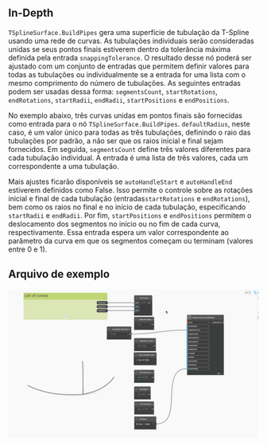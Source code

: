 ## In-Depth
`TSplineSurface.BuildPipes` gera uma superfície de tubulação da T-Spline usando uma rede de curvas. As tubulações individuais serão consideradas unidas se seus pontos finais estiverem dentro da tolerância máxima definida pela entrada `snappingTolerance`. O resultado desse nó poderá ser ajustado com um conjunto de entradas que permitem definir valores para todas as tubulações ou individualmente se a entrada for uma lista com o mesmo comprimento do número de tubulações. As seguintes entradas podem ser usadas dessa forma: `segmentsCount`, `startRotations`, `endRotations`, `startRadii`, `endRadii`, `startPositions` e `endPositions`.

No exemplo abaixo, três curvas unidas em pontos finais são fornecidas como entrada para o nó `TSplineSurface.BuildPipes`. `defaultRadius`, neste caso, é um valor único para todas as três tubulações, definindo o raio das tubulações por padrão, a não ser que os raios inicial e final sejam fornecidos.
Em seguida, `segmentsCount` define três valores diferentes para cada tubulação individual. A entrada é uma lista de três valores, cada um correspondente a uma tubulação.

Mais ajustes ficarão disponíveis se `autoHandleStart` e `autoHandleEnd` estiverem definidos como False. Isso permite o controle sobre as rotações inicial e final de cada tubulação (entradas`startRotations` e `endRotations`), bem como os raios no final e no início de cada tubulação, especificando `startRadii` e `endRadii`. Por fim, `startPositions` e `endPositions` permitem o deslocamento dos segmentos no início ou no fim de cada curva, respectivamente. Essa entrada espera um valor correspondente ao parâmetro da curva em que os segmentos começam ou terminam (valores entre 0 e 1).

## Arquivo de exemplo
![Example](./M3VFMWB2QNLX6WXZAGO7A2KLFVYNTV3P6QYWKGHMXCJ2TEDO3KZQ_img.gif)
